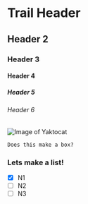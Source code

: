 # Trail Header
## Header 2
### Header 3
#### Header 4
##### Header 5
###### Header 6
![Image of Yaktocat](https://octodex.github.com/images/yaktocat.png)
```
Does this make a box?
```
### Lets make a list!
- [x] N1
- [ ] N2
- [ ] N3

